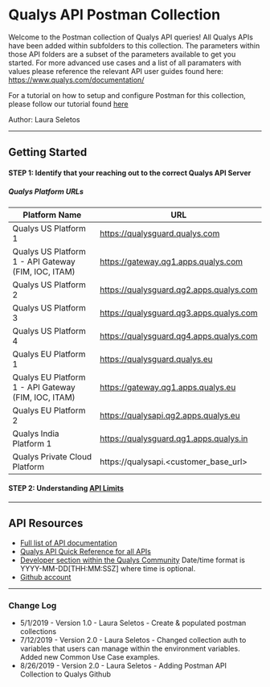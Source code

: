 # Qualys API Postman Collection
Welcome to the Postman collection of Qualys API queries! All Qualys APIs have been added within subfolders to this collection. The parameters within those API folders are a subset of the parameters available to get you started. For more advanced use cases and a list of all paramaters with values please reference the relevant API user guides found here: https://www.qualys.com/documentation/

For a tutorial on how to setup and configure Postman for this collection, please follow our tutorial found [here](https://discussions.qualys.com/docs/DOC-4523-qualys-api-client-examples#jive_content_id_Postman_Mac_Windows_or_Linux)

Author: Laura Seletos

---------------------
## Getting Started

#### STEP 1: Identify that your reaching out to the correct Qualys API Server
##### Qualys Platform URLs
Platform Name | URL 
------------ | ----
Qualys US Platform 1 | https://qualysguard.qualys.com
Qualys US Platform 1 - API Gateway (FIM, IOC, ITAM) | https://gateway.qg1.apps.qualys.com
Qualys US Platform 2 | https://qualysguard.qg2.apps.qualys.com
Qualys US Platform 3 | https://qualysguard.qg3.apps.qualys.com
Qualys US Platform 4 | https://qualysguard.qg4.apps.qualys.com
Qualys EU Platform 1 | https://qualysguard.qualys.eu
Qualys EU Platform 1 - API Gateway (FIM, IOC, ITAM) | https://gateway.qg1.apps.qualys.eu
Qualys EU Platform 2 | https://qualysapi.qg2.apps.qualys.eu
Qualys India Platform 1 | https://qualysguard.qg1.apps.qualys.in
Qualys Private Cloud Platform | https://qualysapi.<customer_base_url>

#### STEP 2: Understanding [API Limits](https://www.qualys.com/docs/qualys-api-limits.pdf)

---------------------
## API Resources

- [Full list of API documentation](https://www.qualys.com/documentation/)
- [Qualys API Quick Reference for all APIs](https://www.qualys.com/docs/qualys-api-quick-reference.pdf)
- [Developer section within the Qualys Community](https://community.qualys.com/community/developer)
Date/time format is YYYY-MM-DD[THH:MM:SSZ] where time is optional.
- [Github account](https://github.com/Qualys)

---------------------
### Change Log
- 5/1/2019 - Version 1.0 - Laura Seletos - Create & populated postman collections
- 7/12/2019 - Version 2.0 - Laura Seletos - Changed collection auth to variables that users can manage within the environment variables. Added new Common Use Case examples.
- 8/26/2019 - Version 2.0 - Laura Seletos - Adding Postman API Collection to Qualys Github

